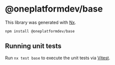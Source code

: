 # @oneplatformdev/base

This library was generated with [Nx](https://nx.dev).

```bush
npm install @oneplatformdev/base
```

## Running unit tests

Run `nx test base` to execute the unit tests via [Vitest](https://vitest.dev/).
